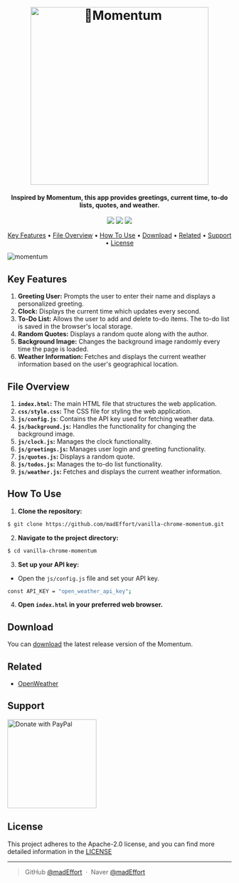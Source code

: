 <h1 align="center">
  <br>
  <a href="https://github.com/madEffort/vanilla-chrome-momentum.git">
    <img src="https://github.com/madEffort/vanilla-chrome-momentum/assets/158125247/98d2e294-c6eb-42c0-bc61-2c9bef5d5c8a" alt="Momentum" width="400">
  </a>
  <br>
</h1>

<h4 align="center">
  Inspired by Momentum, this app provides greetings, current time, to-do lists, quotes, and weather.
</h4>

<p align="center">
<a href="https://github.com/madEffort/booking-airline-platform/blob/main/LICENSE"><img src="https://img.shields.io/badge/License-Apache_2.0-blue"></a>
<a href="https://github.com/madEffort/vanilla-chrome-momentum.git"><img src="https://img.shields.io/badge/PRs-welcome-green"></a>
<a href="https://www.paypal.me/madEffort"><img src="https://img.shields.io/badge/$-donate-ff69b4"></a>
</p>

<p align="center">
  <a href="#key-features">Key Features</a> • <a href="#file-overview">File Overview</a> • <a href="#how-to-use">How To Use</a> • <a href="#download">Download</a> • <a href="#related">Related</a> • <a href="#support">Support</a> • <a href="#license">License</a>
</p>

![momentum](https://github.com/madEffort/vanilla-chrome-momentum/assets/158125247/1d4402f3-9257-45ab-b632-8372d08617b7)

## Key Features

1. **Greeting User:** Prompts the user to enter their name and displays a personalized greeting.
2. **Clock:** Displays the current time which updates every second.
3. **To-Do List:** Allows the user to add and delete to-do items. The to-do list is saved in the browser's local storage.
4. **Random Quotes:** Displays a random quote along with the author.
5. **Background Image:** Changes the background image randomly every time the page is loaded.
6. **Weather Information:** Fetches and displays the current weather information based on the user's geographical location.

## File Overview

1. **`index.html`:** The main HTML file that structures the web application.
2. **`css/style.css`:** The CSS file for styling the web application.
3. **`js/config.js`**: Contains the API key used for fetching weather data.
4. **`js/background.js`:** Handles the functionality for changing the background image.
5. **`js/clock.js`:** Manages the clock functionality.
6. **`js/greetings.js`:** Manages user login and greeting functionality.
7. **`js/quotes.js`:** Displays a random quote.
8. **`js/todos.js`:** Manages the to-do list functionality.
9. **`js/weather.js`:** Fetches and displays the current weather information.

## How To Use

1. **Clone the repository:**

```bash
$ git clone https://github.com/madEffort/vanilla-chrome-momentum.git
```

2. **Navigate to the project directory:**
```bash
$ cd vanilla-chrome-momentum
```

3. **Set up your API key:**
- Open the `js/config.js` file and set your API key.
```bash
const API_KEY = "open_weather_api_key";
```

4. **Open `index.html` in your preferred web browser.**


## Download

You can [download](https://github.com/madEffort/vanilla-chrome-momentum/releases) the latest release version of the Momentum.

## Related

- [OpenWeather](https://openweathermap.org/)

## Support

<a href="https://www.paypal.com/paypalme/madEffort">
<img src="https://raw.githubusercontent.com/stefan-niedermann/paypal-donate-button/master/paypal-donate-button.png" alt="Donate with PayPal" width="200">
</a>


## License

This project adheres to the Apache-2.0 license, and you can find more detailed information in the [LICENSE](https://github.com/madEffort/vanilla-chrome-momentum/blob/main/LICENSE)

---

> GitHub [@madEffort](https://github.com/madEffort) &nbsp;&middot;&nbsp;
> Naver [@madEffort](https://search.naver.com/search.naver?where=nexearch&sm=tab_etc&mra=bjky&x_csa=%7B%22fromUi%22%3A%22kb%22%7D&pkid=1&os=32229226&qvt=0&query=%EA%B9%80%ED%98%84%EC%9A%B0)
